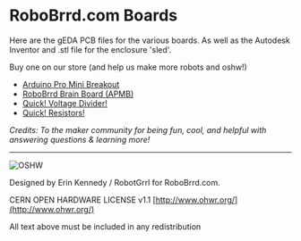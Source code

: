 RoboBrrd.com Boards
===============================

Here are the gEDA PCB files for the various boards. As well as the Autodesk Inventor and .stl file for the enclosure 'sled'.

Buy one on our store (and help us make more robots and oshw!)

- [Arduino Pro Mini Breakout](http://robobrrd.com/store/product/arduino-pro-mini-breakout/)
- [RoboBrrd Brain Board (APMB)](http://robobrrd.com/store/product/robobrrd-brain-board-apmb/)
- [Quick! Voltage Divider!](http://robobrrd.com/store/product/quick-voltage-divider/)
- [Quick! Resistors!](http://robobrrd.com/store/product/quick-resistors/)

*Credits: To the maker community for being fun, cool, and helpful with answering questions & learning more!*

---

![OSHW](http://robobrrd.com/images/oshw-logo-100-px.png)

Designed by Erin Kennedy / RobotGrrl for RoboBrrd.com.

CERN OPEN HARDWARE LICENSE v1.1 
[http://www.ohwr.org/](http://www.ohwr.org/)

All text above must be included in any redistribution
